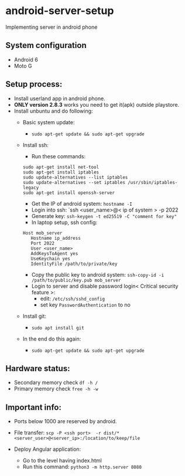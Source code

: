 # android-server-setup
Implementing server in android phone

## System configuration
* Android 6
* Moto G

## Setup process:
* Install userland app in android phone.
* **ONLY version 2.8.3** works you need to get it(apk) outside playstore.
* Install unbuntu and do following:
   *  Basic system update:
      *  `sudo apt-get update && sudo apt-get upgrade`
   *  Install ssh:
      *  Run these commands:
      ```
      sudo apt-get install net-tool
      sudo apt-get install iptables
      sudo update-alternatives --list iptables
      sudo update-alternatives --set iptables /usr/sbin/iptables-legacy
      sudo apt-get install openssh-server 
      ```
      *  Get the IP of android system:  `hostname -I`
      * Login into ssh: `ssh <user_name>@< ip of system > -p 2022
      * Generate key: `ssh-keygen -t ed25519 -C "comment for key"`
      * In laptop setup, ssh config:
      ```
      Host mob_server
         Hostname ip_address
         Port 2022
         User <user_name>
         AddKeysToAgent yes 
         UseKeychain yes 
         IdentityFile /path/to/private/key
      ``` 
      * Copy the public key to android system: `ssh-copy-id -i /path/to/public/key.pub mob_server`
      * Login to server and disable password login< Critical security feature >:
         * edit: `/etc/ssh/sshd_config`
         * set key `PasswordAuthentication` to no
    
   *  Install git:
      *  `sudo apt install git`
    
   *  In the end do this again:
      *  `sudo apt-get update && sudo apt-get upgrade`

## Hardware status:
* Secondary memory check `df -h /`
* Primary memory check `free -h -w`

## Important info:
* Ports below 1000 are reserved by android.
* File transfer:
  `scp -P <ssh port>  -r dist/* <server_user>@<server_ip>:/location/to/keep/file`

* Deploy Angular application:
  * Go to the level having index.html
  * Run this command: `python3 -m http.server 8080`
  

